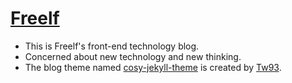 # [Freelf](https://blog.freelf.me)

- This is Freelf's front-end technology blog.
- Concerned about new technology and new thinking.
- The blog theme named [cosy-jekyll-theme](https://rubygems.org/gems/cosy-jekyll-theme) is created by [Tw93](https://tw93.fun/about/).